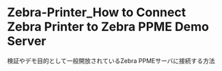 # Zebra-Printer_How to Connect Zebra Printer to Zebra PPME Demo Server
 検証やデモ目的として一般開放されているZebra PPMEサーバに接続する方法
